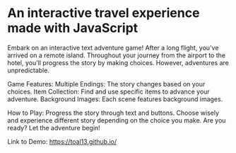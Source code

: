 # An interactive travel experience made with JavaScript
Embark on an interactive text adventure game! After a long flight, you've arrived on a remote island.
Throughout your journey from the airport to the hotel, you'll progress the story by making choices. However, adventures are unpredictable.

Game Features:
Multiple Endings: The story changes based on your choices.
Item Collection: Find and use specific items to advance your adventure.
Background Images: Each scene features background images.


How to Play:
Progress the story through text and buttons.
Choose wisely and experience different story depending on the choice you make.
Are you ready? Let the adventure begin!


Link to Demo:
https://toal13.github.io/